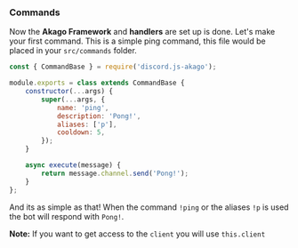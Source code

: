 ### Commands
Now the **Akago Framework** and **handlers** are set up is done. Let's make your first command.
This is a simple ping command, this file would be placed in your `src/commands` folder.
```JavaScript
const { CommandBase } = require('discord.js-akago');

module.exports = class extends CommandBase {
	constructor(...args) {
		super(...args, {
			name: 'ping',
			description: 'Pong!',
			aliases: ['p'],
			cooldown: 5,
		});
	}

	async execute(message) {
		return message.channel.send('Pong!');
	}
};
```
And its as simple as that!
When the command `!ping` or the aliases `!p` is used the bot will respond with `Pong!`.

**Note:** If you want to get access to the `client` you will use `this.client`
